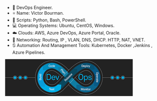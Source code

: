 - 🌌 DevOps Engineer.
- ⭐ Name: Victor Bourman.
- 🔧 Scripts: Python, Bash, PowerShell.
- 💻 Operating Systems: Ubuntu, CentOS, Windows.
- ☁️ Clouds: AWS, Azure DevOps, Azure Portal, Oracle.
- 📡 Networking: Routing, IP , VLAN, DNS, DHCP. HTTP, NAT, VNET.
- 🔃 Automation And Management Tools: Kubernetes, Docker ,Jenkins , Azure Pipelines.


![I am GitHub Readme Generator's creator](https://github.com/bourman/bourman/blob/main/images.png?raw=true)
<!---
bourman/bourman is a ✨ special ✨ repository because its `README.md` (this file) appears on your GitHub profile.
You can click the Preview link to take a look at your changes.
--->
